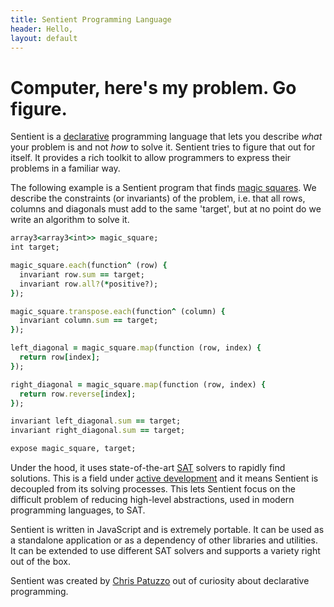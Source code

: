 ```yaml
---
title: Sentient Programming Language
header: Hello,
layout: default
---
```

# Computer, here's my problem. Go figure.

Sentient is a
[declarative](https://en.wikipedia.org/wiki/Declarative_programming) programming
language that lets you describe *what* your problem is and not *how* to solve
it. Sentient tries to figure that out for itself. It provides a rich toolkit to
allow programmers to express their problems in a familiar way.

The following example is a Sentient program that finds
[magic squares](https://en.wikipedia.org/wiki/Magic_square). We describe the
constraints (or invariants) of the problem, i.e. that all rows, columns and
diagonals must add to the same 'target', but at no point do we write an
algorithm to solve it.

```ruby
array3<array3<int>> magic_square;
int target;

magic_square.each(function^ (row) {
  invariant row.sum == target;
  invariant row.all?(*positive?);
});

magic_square.transpose.each(function^ (column) {
  invariant column.sum == target;
});

left_diagonal = magic_square.map(function (row, index) {
  return row[index];
});

right_diagonal = magic_square.map(function (row, index) {
  return row.reverse[index];
});

invariant left_diagonal.sum == target;
invariant right_diagonal.sum == target;

expose magic_square, target;
```

<script>
  SentientWebsite.loadSentient = true;
  SentientWebsite.modulesToLoad.push("MagicSquare");
</script>

Under the hood, it uses state-of-the-art
[SAT](https://en.wikipedia.org/wiki/Boolean_satisfiability_problem) solvers to
rapidly find solutions. This is a field under
[active development](http://baldur.iti.kit.edu/sat-competition-2016/) and it
means Sentient is decoupled from its solving processes. This lets Sentient focus
on the difficult problem of reducing high-level abstractions, used in modern
programming languages, to SAT.

Sentient is written in JavaScript and is extremely portable. It can be used as a
standalone application or as a dependency of other libraries and utilities.
It can be extended to use different SAT solvers and supports a variety right out
of the box.

Sentient was created by [Chris Patuzzo](https://twitter.com/cpatuzzo) out of
curiosity about declarative programming.
